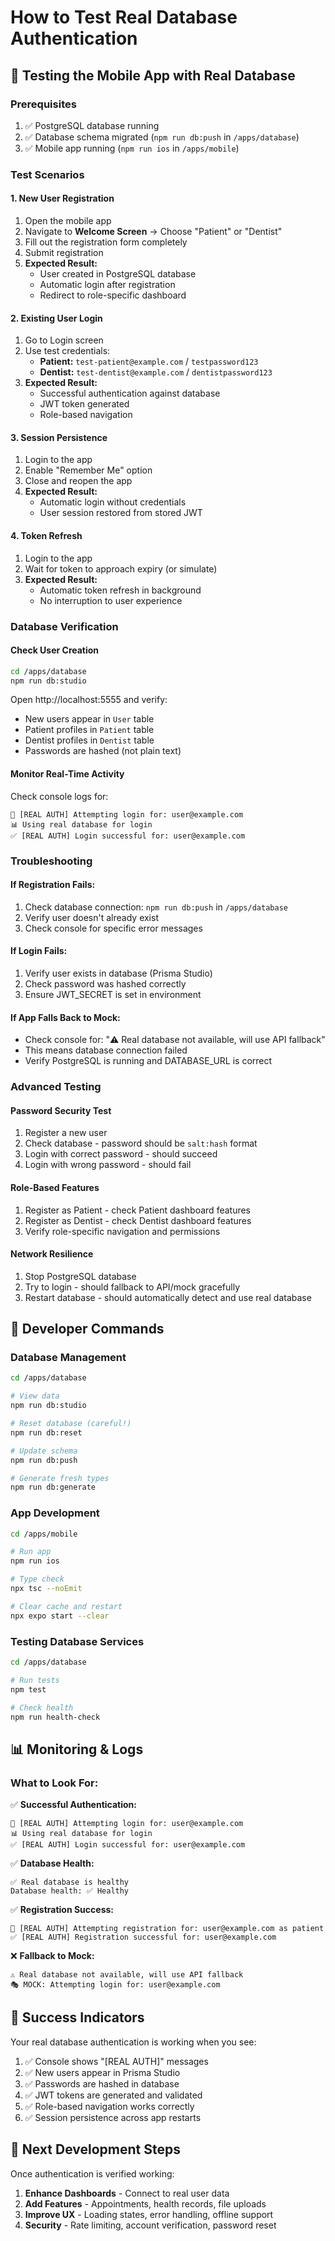 # How to Test Real Database Authentication

## 📱 **Testing the Mobile App with Real Database**

### **Prerequisites**
1. ✅ PostgreSQL database running
2. ✅ Database schema migrated (`npm run db:push` in `/apps/database`)
3. ✅ Mobile app running (`npm run ios` in `/apps/mobile`)

### **Test Scenarios**

#### **1. New User Registration**
1. Open the mobile app
2. Navigate to **Welcome Screen** → Choose "Patient" or "Dentist"
3. Fill out the registration form completely
4. Submit registration
5. **Expected Result:** 
   - User created in PostgreSQL database
   - Automatic login after registration
   - Redirect to role-specific dashboard

#### **2. Existing User Login**
1. Go to Login screen
2. Use test credentials:
   - **Patient:** `test-patient@example.com` / `testpassword123`
   - **Dentist:** `test-dentist@example.com` / `dentistpassword123`
3. **Expected Result:**
   - Successful authentication against database
   - JWT token generated
   - Role-based navigation

#### **3. Session Persistence**
1. Login to the app
2. Enable "Remember Me" option
3. Close and reopen the app
4. **Expected Result:**
   - Automatic login without credentials
   - User session restored from stored JWT

#### **4. Token Refresh**
1. Login to the app
2. Wait for token to approach expiry (or simulate)
3. **Expected Result:**
   - Automatic token refresh in background
   - No interruption to user experience

### **Database Verification**

#### **Check User Creation**
```bash
cd /apps/database
npm run db:studio
```
Open http://localhost:5555 and verify:
- New users appear in `User` table
- Patient profiles in `Patient` table
- Dentist profiles in `Dentist` table
- Passwords are hashed (not plain text)

#### **Monitor Real-Time Activity**
Check console logs for:
```
🔐 [REAL AUTH] Attempting login for: user@example.com
📊 Using real database for login
✅ [REAL AUTH] Login successful for: user@example.com
```

### **Troubleshooting**

#### **If Registration Fails:**
1. Check database connection: `npm run db:push` in `/apps/database`
2. Verify user doesn't already exist
3. Check console for specific error messages

#### **If Login Fails:**
1. Verify user exists in database (Prisma Studio)
2. Check password was hashed correctly
3. Ensure JWT_SECRET is set in environment

#### **If App Falls Back to Mock:**
- Check console for: "⚠️ Real database not available, will use API fallback"
- This means database connection failed
- Verify PostgreSQL is running and DATABASE_URL is correct

### **Advanced Testing**

#### **Password Security Test**
1. Register a new user
2. Check database - password should be `salt:hash` format
3. Login with correct password - should succeed
4. Login with wrong password - should fail

#### **Role-Based Features**
1. Register as Patient - check Patient dashboard features
2. Register as Dentist - check Dentist dashboard features
3. Verify role-specific navigation and permissions

#### **Network Resilience**
1. Stop PostgreSQL database
2. Try to login - should fallback to API/mock gracefully
3. Restart database - should automatically detect and use real database

## 🔧 **Developer Commands**

### **Database Management**
```bash
cd /apps/database

# View data
npm run db:studio

# Reset database (careful!)
npm run db:reset

# Update schema
npm run db:push

# Generate fresh types
npm run db:generate
```

### **App Development**
```bash
cd /apps/mobile

# Run app
npm run ios

# Type check
npx tsc --noEmit

# Clear cache and restart
npx expo start --clear
```

### **Testing Database Services**
```bash
cd /apps/database

# Run tests
npm test

# Check health
npm run health-check
```

## 📊 **Monitoring & Logs**

### **What to Look For:**
✅ **Successful Authentication:**
```
🔐 [REAL AUTH] Attempting login for: user@example.com
📊 Using real database for login
✅ [REAL AUTH] Login successful for: user@example.com
```

✅ **Database Health:**
```
✅ Real database is healthy
Database health: ✅ Healthy
```

✅ **Registration Success:**
```
📝 [REAL AUTH] Attempting registration for: user@example.com as patient
✅ [REAL AUTH] Registration successful for: user@example.com
```

❌ **Fallback to Mock:**
```
⚠️ Real database not available, will use API fallback
🎭 MOCK: Attempting login for: user@example.com
```

## 🎉 **Success Indicators**

Your real database authentication is working when you see:
1. ✅ Console shows "[REAL AUTH]" messages
2. ✅ New users appear in Prisma Studio
3. ✅ Passwords are hashed in database
4. ✅ JWT tokens are generated and validated
5. ✅ Role-based navigation works correctly
6. ✅ Session persistence across app restarts

## 🚀 **Next Development Steps**

Once authentication is verified working:
1. **Enhance Dashboards** - Connect to real user data
2. **Add Features** - Appointments, health records, file uploads
3. **Improve UX** - Loading states, error handling, offline support
4. **Security** - Rate limiting, account verification, password reset
